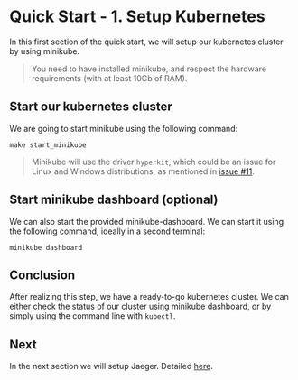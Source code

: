 # Quick Start - 1. Setup Kubernetes

In this first section of the quick start, we will setup our kubernetes cluster by using minikube.

> You need to have installed minikube, and respect the hardware requirements (with at least 10Gb of RAM).

## Start our kubernetes cluster

We are going to start minikube using the following command:

```
make start_minikube
```

> Minikube will use the driver `hyperkit`, which could be an issue for Linux and Windows distributions, as mentioned in [issue #11](https://github.com/frouioui/tagenal/issues/11).

## Start minikube dashboard (optional)

We can also start the provided minikube-dashboard. We can start it using the following command, ideally in a second terminal:

```
minikube dashboard
```

## Conclusion

After realizing this step, we have a ready-to-go kubernetes cluster. We can either check the status of our cluster using minikube dashboard, or by simply using the command line with `kubectl`.

## Next

In the next section we will setup Jaeger. Detailed [here](./setup-jaeger.md).